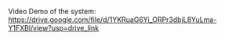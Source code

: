 Video Demo of the system:
https://drive.google.com/file/d/1YKRuaG6Yi_ORPr3dbjL8YuLma-Y1FXBl/view?usp=drive_link
